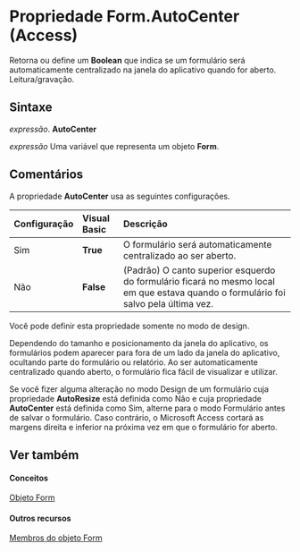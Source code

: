 
# Propriedade Form.AutoCenter (Access)

Retorna ou define um  **Boolean** que indica se um formulário será automaticamente centralizado na janela do aplicativo quando for aberto. Leitura/gravação.


## Sintaxe

 _expressão_. **AutoCenter**

 _expressão_ Uma variável que representa um objeto **Form**.


## Comentários

A propriedade  **AutoCenter** usa as seguintes configurações.



|**Configuração**|**Visual Basic**|**Descrição**|
|:-----|:-----|:-----|
|Sim|**True**|O formulário será automaticamente centralizado ao ser aberto.|
|Não|**False**|(Padrão) O canto superior esquerdo do formulário ficará no mesmo local em que estava quando o formulário foi salvo pela última vez.|
Você pode definir esta propriedade somente no modo de design.

Dependendo do tamanho e posicionamento da janela do aplicativo, os formulários podem aparecer para fora de um lado da janela do aplicativo, ocultando parte do formulário ou relatório. Ao ser automaticamente centralizado quando aberto, o formulário fica fácil de visualizar e utilizar.

Se você fizer alguma alteração no modo Design de um formulário cuja propriedade  **AutoResize** está definida como Não e cuja propriedade **AutoCenter** está definida como Sim, alterne para o modo Formulário antes de salvar o formulário. Caso contrário, o Microsoft Access cortará as margens direita e inferior na próxima vez em que o formulário for aberto.


## Ver também


#### Conceitos


[Objeto Form](72ef9219-142b-b690-b696-3eba9a5d4522.md)
#### Outros recursos


[Membros do objeto Form](e1976b58-28ca-8f76-cdf3-6732cb06ce6c.md)